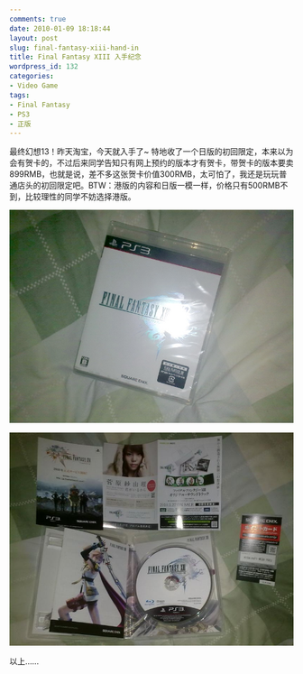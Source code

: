 ```yaml
---
comments: true
date: 2010-01-09 18:18:44
layout: post
slug: final-fantasy-xiii-hand-in
title: Final Fantasy XIII 入手纪念
wordpress_id: 132
categories:
- Video Game
tags:
- Final Fantasy
- PS3
- 正版
---
```


最终幻想13！昨天淘宝，今天就入手了~ 特地收了一个日版的初回限定，本来以为会有贺卡的，不过后来同学告知只有网上预约的版本才有贺卡，带贺卡的版本要卖899RMB，也就是说，差不多这张贺卡价值300RMB，太可怕了，我还是玩玩普通店头的初回限定吧。BTW：港版的内容和日版一模一样，价格只有500RMB不到，比较理性的同学不妨选择港版。




[![](/images/uploads/zb/201001091052.jpg)](/images/uploads/zb/201001091052.jpg)




[![](/images/uploads/zb/201001091053.jpg)](/images/uploads/zb/201001091053.jpg)




以上……
